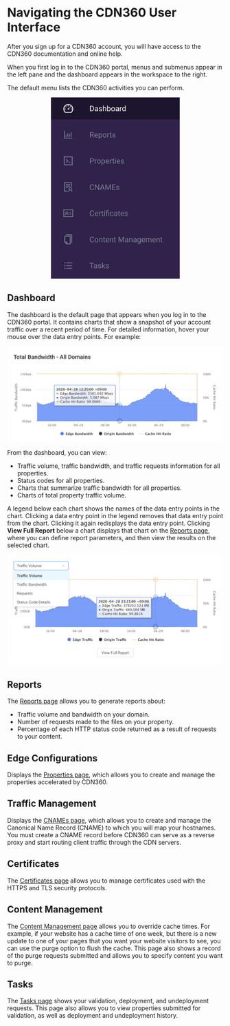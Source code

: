 # Navigating the CDN360 User Interface

After you sign up for a CDN360 account, you will have access to the CDN360 documentation and online help.

When you first log in to the CDN360 portal, menus and submenus appear in the left pane and the dashboard appears in the workspace to the right.

The default menu lists the CDN360 activities you can perform.

<p align=center><img src="/docs/resources/images/Screen 1.png" alt="navigation menu" width="300"></p>

## Dashboard

The dashboard is the default page that appears when you log in to the CDN360 portal. It contains charts that show a snapshot of your account traffic over a recent period of time. For detailed information, hover your mouse over the data entry points. For example:

<p align=center><img src="/docs/resources/images/Total Bandwidth.png" alt="total bandwidth" width="1000"></p>

From the dashboard, you can view:

- Traffic volume, traffic bandwidth, and traffic requests information for all properties.
- Status codes for all properties.
- Charts that summarize traffic bandwidth for all properties.
- Charts of total property traffic volume.

A legend below each chart shows the names of the data entry points in the chart. Clicking a data entry point in the legend removes that data entry point from the chart. Clicking it again redisplays the data entry point. Clicking **View Full Report** below a chart displays that chart on the [Reports page](</docs/portal/reports.md>), where you can define report parameters, and then view the results on the selected chart.

<p align=center><img src="/docs/resources/images/Traffic Volume.png" alt="traffic volume" width="1000"></p>


## Reports

The [Reports page](</docs/portal/reports.md>) allows you to generate reports about:

- Traffic volume and bandwidth on your domain.
- Number of requests made to the files on your property.
- Percentage of each HTTP status code returned as a result of requests to your content.

## Edge Configurations

Displays the [Properties page](</docs/portal/properties/managing-properties.md>), which allows you to create and manage the properties accelerated by CDN360.

## Traffic Management

Displays the [CNAMEs page](</docs/portal/cnames/managing-cnames.md>), which allows you to create and manage the Canonical Name Record (CNAME) to which you will map your hostnames. You must create a CNAME record before CDN360 can serve as a reverse proxy and start routing client traffic through the CDN servers.

## Certificates

The [Certificates page](</docs/portal/certificates/overview.md>) allows you to manage certificates used with the HTTPS and TLS security protocols.

## Content Management

The [Content Management page](</docs/portal/content-management.md>) allows you to override cache times. For example, if your website has a cache time of one week, but there is a new update to one of your pages that you want your website visitors to see, you can use the purge option to flush the cache. This page also shows a record of the purge requests submitted and allows you to specify content you want to purge.

## Tasks

The [Tasks page](</docs/portal/tasks.md>) shows your validation, deployment, and undeployment requests. This page also allows you to view properties submitted for validation, as well as deployment and undeployment history.
